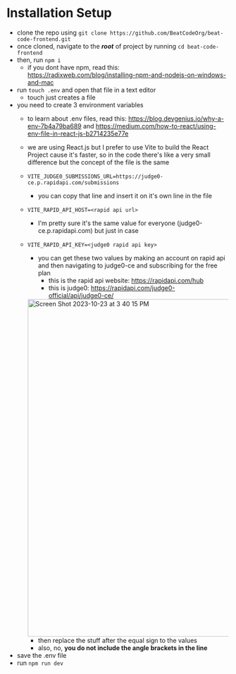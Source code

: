 # Installation Setup

- clone the repo using `git clone https://github.com/BeatCodeOrg/beat-code-frontend.git`
- once cloned, navigate to the ***root*** of project by running `cd beat-code-frontend`
- then, run `npm i`
  - if you dont have npm, read this: https://radixweb.com/blog/installing-npm-and-nodejs-on-windows-and-mac
- run `touch .env` and open that file in a text editor
  - touch just creates a file
- you need to create 3 environment variables
  - to learn about .env files, read this: https://blog.devgenius.io/why-a-env-7b4a79ba689 and https://medium.com/how-to-react/using-env-file-in-react-js-b2714235e77e
  - we are using React.js but I prefer to use Vite to build the React Project cause it's faster, so in the code there's
    like a very small difference but the concept of the file is the same
  - `VITE_JUDGE0_SUBMISSIONS_URL=https://judge0-ce.p.rapidapi.com/submissions`
    - you can copy that line and insert it on it's own line in the file
  - `VITE_RAPID_API_HOST=<rapid api url>`
    - I'm pretty sure it's the same value for everyone (judge0-ce.p.rapidapi.com) but just in case 
  - `VITE_RAPID_API_KEY=<judge0 rapid api key>`
    - you can get these two values by making an account on rapid api and then navigating
      to judge0-ce and subscribing for the free plan
      - this is the rapid api website: https://rapidapi.com/hub
      - this is judge0: https://rapidapi.com/judge0-official/api/judge0-ce/
     <img width="765" alt="Screen Shot 2023-10-23 at 3 40 15 PM" src="https://github.com/BeatCodeOrg/beat-code-frontend/assets/43936294/1c369944-3bc0-4c4d-98da-e72ddbf2e72d">
 
    - then replace the stuff after the equal sign to the values
    - also, no, **you do not include the angle brackets in the line**
- save the .env file
- run `npm run dev`

